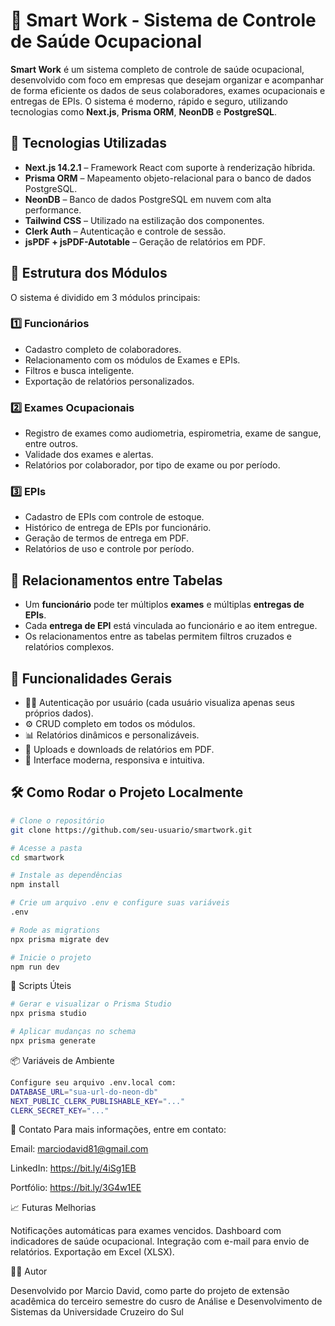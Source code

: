 # 🧠 Smart Work - Sistema de Controle de Saúde Ocupacional

**Smart Work** é um sistema completo de controle de saúde ocupacional, desenvolvido com foco em empresas que desejam organizar e acompanhar de forma eficiente os dados de seus colaboradores, exames ocupacionais e entregas de EPIs. O sistema é moderno, rápido e seguro, utilizando tecnologias como **Next.js**, **Prisma ORM**, **NeonDB** e **PostgreSQL**.

## 🚀 Tecnologias Utilizadas

- **Next.js 14.2.1** – Framework React com suporte à renderização híbrida.
- **Prisma ORM** – Mapeamento objeto-relacional para o banco de dados PostgreSQL.
- **NeonDB** – Banco de dados PostgreSQL em nuvem com alta performance.
- **Tailwind CSS** – Utilizado na estilização dos componentes.
- **Clerk Auth** – Autenticação e controle de sessão.
- **jsPDF + jsPDF-Autotable** – Geração de relatórios em PDF.

## 🧩 Estrutura dos Módulos

O sistema é dividido em 3 módulos principais:

### 1️⃣ Funcionários
- Cadastro completo de colaboradores.
- Relacionamento com os módulos de Exames e EPIs.
- Filtros e busca inteligente.
- Exportação de relatórios personalizados.

### 2️⃣ Exames Ocupacionais
- Registro de exames como audiometria, espirometria, exame de sangue, entre outros.
- Validade dos exames e alertas.
- Relatórios por colaborador, por tipo de exame ou por período.

### 3️⃣ EPIs
- Cadastro de EPIs com controle de estoque.
- Histórico de entrega de EPIs por funcionário.
- Geração de termos de entrega em PDF.
- Relatórios de uso e controle por período.

## 🔗 Relacionamentos entre Tabelas

- Um **funcionário** pode ter múltiplos **exames** e múltiplas **entregas de EPIs**.
- Cada **entrega de EPI** está vinculada ao funcionário e ao item entregue.
- Os relacionamentos entre as tabelas permitem filtros cruzados e relatórios complexos.

## 📄 Funcionalidades Gerais

- 🧑‍💼 Autenticação por usuário (cada usuário visualiza apenas seus próprios dados).
- ⚙️ CRUD completo em todos os módulos.
- 📊 Relatórios dinâmicos e personalizáveis.
- 📎 Uploads e downloads de relatórios em PDF.
- 🧩 Interface moderna, responsiva e intuitiva.

## 🛠️ Como Rodar o Projeto Localmente

```bash
# Clone o repositório
git clone https://github.com/seu-usuario/smartwork.git

# Acesse a pasta
cd smartwork

# Instale as dependências
npm install

# Crie um arquivo .env e configure suas variáveis
.env

# Rode as migrations
npx prisma migrate dev

# Inicie o projeto
npm run dev
```

🧪 Scripts Úteis
```bash
# Gerar e visualizar o Prisma Studio
npx prisma studio

# Aplicar mudanças no schema
npx prisma generate
```

📦 Variáveis de Ambiente
```bash
Configure seu arquivo .env.local com:
DATABASE_URL="sua-url-do-neon-db"
NEXT_PUBLIC_CLERK_PUBLISHABLE_KEY="..."
CLERK_SECRET_KEY="..."
```


📧 Contato
Para mais informações, entre em contato:

Email: marciodavid81@gmail.com

LinkedIn: https://bit.ly/4iSg1EB

Portfólio: https://bit.ly/3G4w1EE



📈 Futuras Melhorias

Notificações automáticas para exames vencidos.
Dashboard com indicadores de saúde ocupacional.
Integração com e-mail para envio de relatórios.
Exportação em Excel (XLSX).



🧑‍💻 Autor

Desenvolvido por Marcio David, como parte do projeto de extensão acadêmica do terceiro semestre do cusro de Análise e Desenvolvimento de Sistemas da Universidade Cruzeiro do Sul
